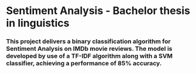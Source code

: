 # Sentiment Analysis - Bachelor thesis in linguistics
### This project delivers a binary classification algorithm for Sentiment Analysis on IMDb movie reviews. The model is developed by use of a TF-IDF algorithm along with a SVM classifier, achieving a performance of 85% accuracy.
